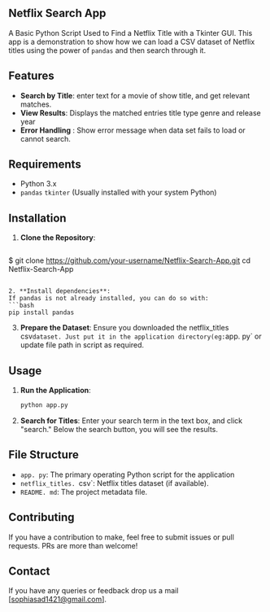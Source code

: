 ## Netflix Search App

A Basic Python Script Used to Find a Netflix Title with a Tkinter GUI. This app is a demonstration to show how we can load a CSV dataset of Netflix titles using the power of `pandas` and then search through it.

## Features

- **Search by Title**: enter text for a movie of show title, and get relevant matches.
- **View Results**: Displays the matched entries title type genre and release year
- **Error Handling** : Show error message when data set fails to load or cannot search.

## Requirements

- Python 3.x
- `pandas`
`tkinter` (Usually installed with your system Python)

## Installation

1. **Clone the Repository**:
   ```bash
$ git clone https://github.com/your-username/Netflix-Search-App.git
   cd Netflix-Search-App
   ```

2. **Install dependencies**:
If pandas is not already installed, you can do so with:
   ```bash
   pip install pandas
   ```

3. **Prepare the Dataset**:
Ensure you downloaded the netflix_titles csv` dataset. Just put it in the application directory(eg: `app. py` or update file path in script as required.

## Usage

1. **Run the Application**:
   ```bash
   python app.py
   ```

2. **Search for Titles**:
Enter your search term in the text box, and click "search."
Below the search button, you will see the results.

## File Structure

- `app. py`: The primary operating Python script for the application
- `netflix_titles. `csv`: Netflix titles dataset (if available).
- `README. md`: The project metadata file.

## Contributing

If you have a contribution to make, feel free to submit issues or pull requests. PRs are more than welcome!

## Contact

If you have any queries or feedback drop us a mail [sophiasad1421@gmail.com].
